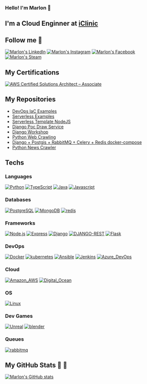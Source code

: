 ### Hello! I'm Marlon :wave:

## I'm a Cloud Enginner at [iClinic](https://iclinic.com.br/)

## Follow me :rocket:
[![Marlon's LinkedIn](https://img.shields.io/badge/LinkedIn-0077B5?style=for-the-badge&logo=linkedin&logoColor=white)](https://www.linkedin.com/in/marlonbaptista/)
[![Marlon's Instagram](https://img.shields.io/badge/Instagram-E4405F?style=for-the-badge&logo=instagram&logoColor=white)](https://www.instagram.com/marlonquadros/)
[![Marlon's Facebook](https://img.shields.io/badge/Facebook-1877F2?style=for-the-badge&logo=facebook&logoColor=white)](https://www.facebook.com/marlonbaptista)
[![Marlon's Steam](https://img.shields.io/badge/Steam-000000?style=for-the-badge&logo=steam&logoColor=white)](https://steamcommunity.com/id/galfie/)

## My Certifications
[![AWS Certified Solutions Architect – Associate](https://images.credly.com/size/110x110/images/0e284c3f-5164-4b21-8660-0d84737941bc/image.png)](https://www.credly.com/badges/e4652f24-d66b-4c1f-b7a2-3daf9a296793/public_url)

## My Repositories

- [DevOps IaC Examples](https://github.com/nolram/devops-iac-examples)
- [Serverless Examples](https://github.com/nolram/serverless-examples)
- [Serverless Template NodeJS](https://github.com/nolram/serverless-template-nodejs)
- [Django Poc Draw Service](https://github.com/nolram/django-poc-draw-service)
- [Django Workshop](https://github.com/nolram/django-workshop)
- [Python Web Crawling](https://github.com/nolram/tdc-lapidando-diamantes-python)
- [Django + Postgis + RabbitMQ + Celery + Redis docker-compose](https://gist.github.com/nolram/58244e203865b914cc0b14b64391741f)
- [Python News Crawler](https://github.com/nolram/news-crawler)

## Techs

### Languages

[![Python](https://img.shields.io/badge/Python-3776AB?style=for-the-badge&logo=python&logoColor=white)]()
[![TypeScript](https://img.shields.io/badge/TypeScript-007ACC?style=for-the-badge&logo=typescript&logoColor=white)]()
[![Java](https://img.shields.io/badge/Java-ED8B00?style=for-the-badge&logo=java&logoColor=white)]()
[![Javascript](https://img.shields.io/badge/JavaScript-323330?style=for-the-badge&logo=javascript&logoColor=F7DF1E)]()

### Databases
[![PostgreSQL](https://img.shields.io/badge/PostgreSQL-316192?style=for-the-badge&logo=postgresql&logoColor=white)]()
[![MongoDB](https://img.shields.io/badge/MongoDB-4EA94B?style=for-the-badge&logo=mongodb&logoColor=white)]()
[![redis](https://img.shields.io/badge/redis-%23DD0031.svg?&style=for-the-badge&logo=redis&logoColor=white)]()

### Frameworks
[![Node.js](https://img.shields.io/badge/Node.js-339933?style=for-the-badge&logo=nodedotjs&logoColor=white)]()
[![Express](https://img.shields.io/badge/Express.js-000000?style=for-the-badge&logo=express&logoColor=white)]()
[![Django](https://img.shields.io/badge/Django-092E20?style=for-the-badge&logo=django&logoColor=white)]()
[![DJANGO-REST](https://img.shields.io/badge/DJANGO-REST-ff1709?style=for-the-badge&logo=django&logoColor=white&color=ff1709&labelColor=gray)]()
[![Flask](https://img.shields.io/badge/Flask-000000?style=for-the-badge&logo=flask&logoColor=white)]()


### DevOps
[![Docker](https://img.shields.io/badge/Docker-2CA5E0?style=for-the-badge&logo=docker&logoColor=white)]()
[![kubernetes](https://img.shields.io/badge/kubernetes-326ce5.svg?&style=for-the-badge&logo=kubernetes&logoColor=white)]()
[![Ansible](https://img.shields.io/badge/Ansible-000000?style=for-the-badge&logo=ansible&logoColor=white)]()
[![Jenkins](https://img.shields.io/badge/Jenkins-D24939?style=for-the-badge&logo=Jenkins&logoColor=white)]()
[![Azure_DevOps](https://img.shields.io/badge/Azure_DevOps-0078D7?style=for-the-badge&logo=azure-devops&logoColor=white)]()


### Cloud
[![Amazon_AWS](https://img.shields.io/badge/Amazon_AWS-232F3E?style=for-the-badge&logo=amazon-aws&logoColor=white)]()
[![Digital_Ocean](https://img.shields.io/badge/Digital_Ocean-0080FF?style=for-the-badge&logo=DigitalOcean&logoColor=white)]()

### OS
[![Linux](https://img.shields.io/badge/Linux-FCC624?style=for-the-badge&logo=linux&logoColor=black)]()


### Dev Games
[![Unreal](https://img.shields.io/badge/-Unreal%20Engine-313131?style=for-the-badge&logo=unreal-engine&logoColor=white)]()
[![blender](https://img.shields.io/badge/blender-%23F5792A.svg?style=for-the-badge&logo=blender&logoColor=white)]()

### Queues
[![rabbitmq](https://img.shields.io/badge/rabbitmq-%23FF6600.svg?&style=for-the-badge&logo=rabbitmq&logoColor=white)]()


## My GitHub Stats :rocket: :rocket:
[![Marlon's GitHub stats](https://github-readme-stats.vercel.app/api?username=nolram&theme=vue-dark&show_icons=true)](https://github.com/anuraghazra/github-readme-stats)
